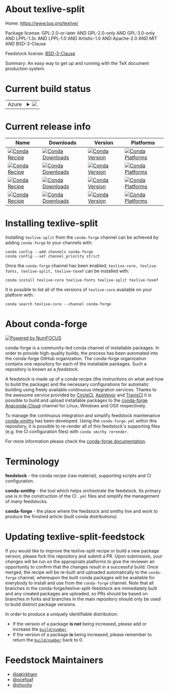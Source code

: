 About texlive-split
===================

Home: https://www.tug.org/texlive/

Package license: GPL-2.0-or-later AND GPL-2.0-only AND GPL-3.0-only AND LPPL-1.3c AND LPPL-1.0 AND Artistic-1.0 AND Apache-2.0 AND MIT AND BSD-3-Clause

Feedstock license: [BSD-3-Clause](https://github.com/conda-forge/texlive-core-feedstock/blob/master/LICENSE.txt)

Summary: An easy way to get up and running with the TeX document production system.

Current build status
====================


<table>
    
  <tr>
    <td>Azure</td>
    <td>
      <details>
        <summary>
          <a href="https://dev.azure.com/conda-forge/feedstock-builds/_build/latest?definitionId=4803&branchName=master">
            <img src="https://dev.azure.com/conda-forge/feedstock-builds/_apis/build/status/texlive-core-feedstock?branchName=master">
          </a>
        </summary>
        <table>
          <thead><tr><th>Variant</th><th>Status</th></tr></thead>
          <tbody><tr>
              <td>linux_64</td>
              <td>
                <a href="https://dev.azure.com/conda-forge/feedstock-builds/_build/latest?definitionId=4803&branchName=master">
                  <img src="https://dev.azure.com/conda-forge/feedstock-builds/_apis/build/status/texlive-core-feedstock?branchName=master&jobName=linux&configuration=linux_64_" alt="variant">
                </a>
              </td>
            </tr><tr>
              <td>linux_aarch64</td>
              <td>
                <a href="https://dev.azure.com/conda-forge/feedstock-builds/_build/latest?definitionId=4803&branchName=master">
                  <img src="https://dev.azure.com/conda-forge/feedstock-builds/_apis/build/status/texlive-core-feedstock?branchName=master&jobName=linux&configuration=linux_aarch64_" alt="variant">
                </a>
              </td>
            </tr><tr>
              <td>linux_ppc64le</td>
              <td>
                <a href="https://dev.azure.com/conda-forge/feedstock-builds/_build/latest?definitionId=4803&branchName=master">
                  <img src="https://dev.azure.com/conda-forge/feedstock-builds/_apis/build/status/texlive-core-feedstock?branchName=master&jobName=linux&configuration=linux_ppc64le_" alt="variant">
                </a>
              </td>
            </tr><tr>
              <td>osx_64</td>
              <td>
                <a href="https://dev.azure.com/conda-forge/feedstock-builds/_build/latest?definitionId=4803&branchName=master">
                  <img src="https://dev.azure.com/conda-forge/feedstock-builds/_apis/build/status/texlive-core-feedstock?branchName=master&jobName=osx&configuration=osx_64_" alt="variant">
                </a>
              </td>
            </tr>
          </tbody>
        </table>
      </details>
    </td>
  </tr>
</table>

Current release info
====================

| Name | Downloads | Version | Platforms |
| --- | --- | --- | --- |
| [![Conda Recipe](https://img.shields.io/badge/recipe-texlive--core-green.svg)](https://anaconda.org/conda-forge/texlive-core) | [![Conda Downloads](https://img.shields.io/conda/dn/conda-forge/texlive-core.svg)](https://anaconda.org/conda-forge/texlive-core) | [![Conda Version](https://img.shields.io/conda/vn/conda-forge/texlive-core.svg)](https://anaconda.org/conda-forge/texlive-core) | [![Conda Platforms](https://img.shields.io/conda/pn/conda-forge/texlive-core.svg)](https://anaconda.org/conda-forge/texlive-core) |
| [![Conda Recipe](https://img.shields.io/badge/recipe-texlive--fonts-green.svg)](https://anaconda.org/conda-forge/texlive-fonts) | [![Conda Downloads](https://img.shields.io/conda/dn/conda-forge/texlive-fonts.svg)](https://anaconda.org/conda-forge/texlive-fonts) | [![Conda Version](https://img.shields.io/conda/vn/conda-forge/texlive-fonts.svg)](https://anaconda.org/conda-forge/texlive-fonts) | [![Conda Platforms](https://img.shields.io/conda/pn/conda-forge/texlive-fonts.svg)](https://anaconda.org/conda-forge/texlive-fonts) |
| [![Conda Recipe](https://img.shields.io/badge/recipe-texlive--split-green.svg)](https://anaconda.org/conda-forge/texlive-split) | [![Conda Downloads](https://img.shields.io/conda/dn/conda-forge/texlive-split.svg)](https://anaconda.org/conda-forge/texlive-split) | [![Conda Version](https://img.shields.io/conda/vn/conda-forge/texlive-split.svg)](https://anaconda.org/conda-forge/texlive-split) | [![Conda Platforms](https://img.shields.io/conda/pn/conda-forge/texlive-split.svg)](https://anaconda.org/conda-forge/texlive-split) |
| [![Conda Recipe](https://img.shields.io/badge/recipe-texlive--texmf-green.svg)](https://anaconda.org/conda-forge/texlive-texmf) | [![Conda Downloads](https://img.shields.io/conda/dn/conda-forge/texlive-texmf.svg)](https://anaconda.org/conda-forge/texlive-texmf) | [![Conda Version](https://img.shields.io/conda/vn/conda-forge/texlive-texmf.svg)](https://anaconda.org/conda-forge/texlive-texmf) | [![Conda Platforms](https://img.shields.io/conda/pn/conda-forge/texlive-texmf.svg)](https://anaconda.org/conda-forge/texlive-texmf) |

Installing texlive-split
========================

Installing `texlive-split` from the `conda-forge` channel can be achieved by adding `conda-forge` to your channels with:

```
conda config --add channels conda-forge
conda config --set channel_priority strict
```

Once the `conda-forge` channel has been enabled, `texlive-core, texlive-fonts, texlive-split, texlive-texmf` can be installed with:

```
conda install texlive-core texlive-fonts texlive-split texlive-texmf
```

It is possible to list all of the versions of `texlive-core` available on your platform with:

```
conda search texlive-core --channel conda-forge
```


About conda-forge
=================

[![Powered by NumFOCUS](https://img.shields.io/badge/powered%20by-NumFOCUS-orange.svg?style=flat&colorA=E1523D&colorB=007D8A)](http://numfocus.org)

conda-forge is a community-led conda channel of installable packages.
In order to provide high-quality builds, the process has been automated into the
conda-forge GitHub organization. The conda-forge organization contains one repository
for each of the installable packages. Such a repository is known as a *feedstock*.

A feedstock is made up of a conda recipe (the instructions on what and how to build
the package) and the necessary configurations for automatic building using freely
available continuous integration services. Thanks to the awesome service provided by
[CircleCI](https://circleci.com/), [AppVeyor](https://www.appveyor.com/)
and [TravisCI](https://travis-ci.com/) it is possible to build and upload installable
packages to the [conda-forge](https://anaconda.org/conda-forge)
[Anaconda-Cloud](https://anaconda.org/) channel for Linux, Windows and OSX respectively.

To manage the continuous integration and simplify feedstock maintenance
[conda-smithy](https://github.com/conda-forge/conda-smithy) has been developed.
Using the ``conda-forge.yml`` within this repository, it is possible to re-render all of
this feedstock's supporting files (e.g. the CI configuration files) with ``conda smithy rerender``.

For more information please check the [conda-forge documentation](https://conda-forge.org/docs/).

Terminology
===========

**feedstock** - the conda recipe (raw material), supporting scripts and CI configuration.

**conda-smithy** - the tool which helps orchestrate the feedstock.
                   Its primary use is in the construction of the CI ``.yml`` files
                   and simplify the management of *many* feedstocks.

**conda-forge** - the place where the feedstock and smithy live and work to
                  produce the finished article (built conda distributions)


Updating texlive-split-feedstock
================================

If you would like to improve the texlive-split recipe or build a new
package version, please fork this repository and submit a PR. Upon submission,
your changes will be run on the appropriate platforms to give the reviewer an
opportunity to confirm that the changes result in a successful build. Once
merged, the recipe will be re-built and uploaded automatically to the
`conda-forge` channel, whereupon the built conda packages will be available for
everybody to install and use from the `conda-forge` channel.
Note that all branches in the conda-forge/texlive-split-feedstock are
immediately built and any created packages are uploaded, so PRs should be based
on branches in forks and branches in the main repository should only be used to
build distinct package versions.

In order to produce a uniquely identifiable distribution:
 * If the version of a package **is not** being increased, please add or increase
   the [``build/number``](https://docs.conda.io/projects/conda-build/en/latest/resources/define-metadata.html#build-number-and-string).
 * If the version of a package **is** being increased, please remember to return
   the [``build/number``](https://docs.conda.io/projects/conda-build/en/latest/resources/define-metadata.html#build-number-and-string)
   back to 0.

Feedstock Maintainers
=====================

* [@jakirkham](https://github.com/jakirkham/)
* [@ocefpaf](https://github.com/ocefpaf/)
* [@xhochy](https://github.com/xhochy/)

